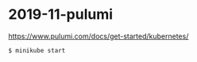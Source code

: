 # 2019-11-pulumi

https://www.pulumi.com/docs/get-started/kubernetes/

```bash
$ minikube start
```

